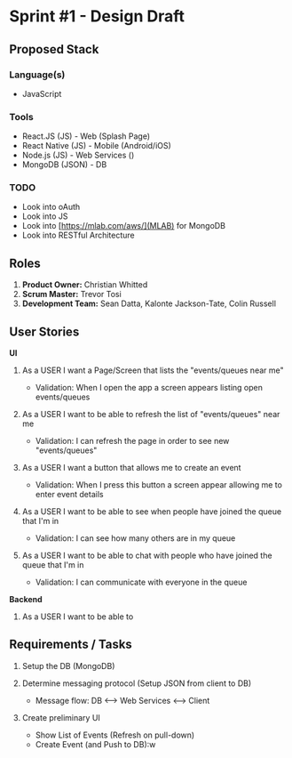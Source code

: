 Sprint #1 - Design Draft
================================

Proposed Stack
--------------------------------

### Language(s)
   - JavaScript

### Tools 
   - React.JS     (JS)     -     Web (Splash Page)
   - React Native (JS)     -     Mobile (Android/iOS)
   - Node.js      (JS)     -     Web Services ()
   - MongoDB      (JSON)   -     DB
   

### TODO 
   - Look into oAuth
   - Look into JS
   - Look into [https://mlab.com/aws/](MLAB) for MongoDB
   - Look into RESTful Architecture 


Roles
---------------------------------

   1. **Product Owner:** Christian Whitted
   2. **Scrum Master:** Trevor Tosi
   3. **Development Team:** Sean Datta, Kalonte Jackson-Tate, Colin Russell

User Stories
---------------------------------

**UI**
   1. As a USER I want a Page/Screen that lists the "events/queues near me"
      - Validation: When I open the app a screen appears listing open events/queues

   2. As a USER I want to be able to refresh the list of "events/queues" near me
      - Validation: I can refresh the page in order to see new "events/queues"

   3. As a USER I want a button that allows me to create an event
      - Validation: When I press this button a screen appear allowing me to enter event details

   4. As a USER I want to be able to see when people have joined the queue that I'm in
      - Validation: I can see how many others are in my queue
      
   5. As a USER I want to be able to chat with people who have joined the queue that I'm in
      - Validation: I can communicate with everyone in the queue

**Backend**
   1. As a USER I want to be able to 


Requirements / Tasks
---------------------------------

   1. Setup the DB (MongoDB)

   2. Determine messaging protocol (Setup JSON from client to DB)
         - Message flow: DB <--> Web Services <--> Client

   3. Create preliminary UI 
      - Show List of Events (Refresh on pull-down)
      - Create Event (and Push to DB):w


